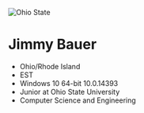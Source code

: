 ![](http://s.newsweek.com/sites/www.newsweek.com/files/styles/embed-sm/public/profile/osu-engineering-stacked-rgbhex.jpg "Ohio State")
# Jimmy Bauer 
- Ohio/Rhode Island
- EST
- Windows 10 64-bit 10.0.14393
- Junior at Ohio State University
- Computer Science and Engineering
